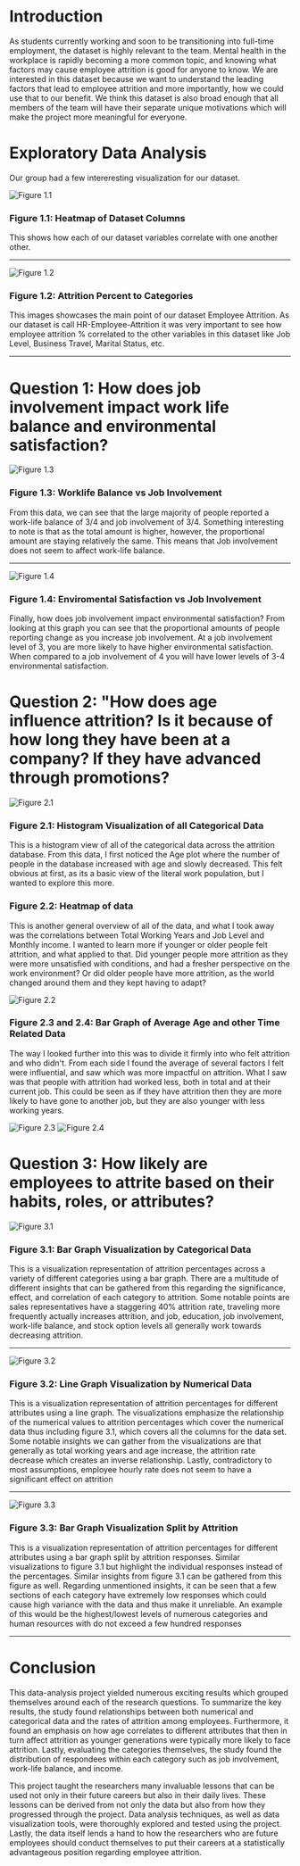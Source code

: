 
# Introduction
As students currently working and soon to be transitioning into full-time employment, the dataset is highly relevant to the team. Mental health in the workplace is rapidly becoming a more common topic, and knowing what factors may cause employee attrition is good for anyone to know. We are interested in this dataset because we want to understand the leading factors that lead to employee attrition and more importantly, how we could use that to our benefit. We think this dataset is also broad enough that all members of the team will have their separate unique motivations which will make the project more meaningful for everyone.


# Exploratory Data Analysis
Our group had a few intereresting visualization for our dataset.

![Figure 1.1](./images/1_1.png)

### **Figure 1.1:** Heatmap of Dataset Columns

This shows how each of our dataset variables correlate with one another other.

---

![Figure 1.2](./images/1_2.png)

### **Figure 1.2:** Attrition Percent to Categories

This images showcases the main point of our dataset Employee Attrition. As our dataset is call HR-Employee-Attrition it was very important to see how employee attrition % correlated to the other variables in this dataset like Job Level, Business Travel, Marital Status, etc.

---
# **Question 1:** How does job involvement impact work life balance and environmental satisfaction?

![Figure 1.3](./images/1_3.png)

### **Figure 1.3:** Worklife Balance vs Job Involvement

From this data, we can see that the large majority of people reported a work-life balance of 3/4 and job involvement of 3/4. Something interesting to note is that as the total amount is higher, however, the proportional amount are staying relatively the same. This means that Job involvement does not seem to affect work-life balance.

---

![Figure 1.4](./images/1_4.png)

### **Figure 1.4:** Enviromental Satisfaction vs Job Involvement

Finally, how does job involvement impact environmental satisfaction? From looking at this graph you can see that the proportional amounts of people reporting change as you increase job involvement. At a job involvement level of 3, you are more likely to have higher environmental satisfaction. When compared to a job involvement of 4 you will have lower levels of 3-4 environmental satisfaction.

# **Question 2:** "How does age influence attrition? Is it because of how long they have been at a company? If they have advanced through promotions?

![Figure 2.1](./images/2_1.png)

### **Figure 2.1:** Histogram Visualization of all Categorical Data

This is a histogram view of all of the categorical data across the attrition database. From this data, I first noticed the Age plot where the number of people in the database increased with age and slowly decreased. This felt obvious at first, as its a basic view of the literal work population, but I wanted to explore this more.

### **Figure 2.2:** Heatmap of data

This is another general overview of all of the data, and what I took away was the correlations between Total Working Years and Job Level and Monthly income. I wanted to learn more if younger or older people felt attrition, and what applied to that. Did younger people more attrition as they were more unsatisfied with conditions, and had a fresher perspective on the work environment? Or did older people have more attrition, as the world changed around them and they kept having to adapt?

![Figure 2.2](./images/2_2.png)

### **Figure 2.3 and 2.4:** Bar Graph of Average Age and other Time Related Data

The way I looked further into this was to divide it firmly into who felt attrition and who didn't. From each side I found the average of several factors I felt were influential, and saw which was more impactful on attrition. What I saw was that people with attrition had worked less, both in total and at their current job. This could be seen as if they have attrition then they are more likely to have gone to another job, but they are also younger with less working years.

![Figure 2.3](./images/2_3.png)
![Figure 2.4](./images/2_4.png)

# **Question 3:** How likely are employees to attrite based on their habits, roles, or attributes?

![Figure 3.1](./images/3_1.png)

### **Figure 3.1:** Bar Graph Visualization by Categorical Data

This is a visualization representation of attrition percentages across a variety of different categories using a bar graph. There are a multitude of different insights that can be gathered from this regarding the significance, effect, and correlation of each category to attrition. Some notable points are sales representatives have a staggering 40% attrition rate, traveling more frequently actually increases attrition, and job, education, job involvement, work-life balance, and stock option levels all generally work towards decreasing attrition.

---

![Figure 3.2](./images/3_2.png)

### **Figure 3.2:** Line Graph Visualization by Numerical Data

This is a visualization representation of attrition percentages for different attributes using a line graph. The visualizations emphasize the relationship of the numerical values to attrition percentages which cover the numerical data thus including figure 3.1, which covers all the columns for the data set. Some notable insights we can gather from the visualizations are that generally as total working years and age increase, the attrition rate decrease which creates an inverse relationship. Lastly, contradictory to most assumptions, employee hourly rate does not seem to have a significant effect on attrition

---

![Figure 3.3](./images/3_3.png)

### **Figure 3.3:** Bar Graph Visualization Split by Attrition

This is a visualization representation of attrition percentages for different attributes using a bar graph split by attrition responses. Similar visualizations to figure 3.1 but highlight the individual responses instead of the percentages. Similar insights from figure 3.1 can be gathered from this figure as well. Regarding unmentioned insights, it can be seen that a few sections of each category have extremely low responses which could cause high variance with the data and thus make it unreliable. An example of this would be the highest/lowest levels of numerous categories and human resources with do not exceed a few hundred responses

--- 

# **Conclusion**

This data-analysis project yielded numerous exciting results which grouped themselves around each of the research questions. To summarize the key results, the study found relationships between both numerical and categorical data and the rates of attrition among employees. Furthermore, it found an emphasis on how age correlates to different attributes that then in turn affect attrition as younger generations were typically more likely to face attrition. Lastly, evaluating the categories themselves, the study found the distribution of respondees within each category such as job involvement, work-life balance, and income.

This project taught the researchers many invaluable lessons that can be used not only in their future careers but also in their daily lives. These lessons can be derived from not only the data but also from how they progressed through the project. Data analysis techniques, as well as data visualization tools, were thoroughly explored and tested using the project. Lastly, the data itself lends a hand to how the researchers who are future employees should conduct themselves to put their careers at a statistically advantageous position regarding employee attrition.
